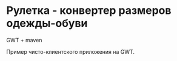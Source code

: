  Рулетка - конвертер размеров одежды-обуви 
===========================================

GWT + maven

Пример чисто-клиентского приложения на GWT. 
